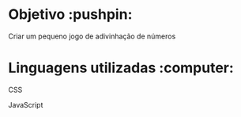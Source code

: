 <h1>Objetivo :pushpin:</h1>
<p>Criar um pequeno jogo de adivinhação de números</p>

<h1>Linguagens utilizadas :computer:</h1>
<p>CSS</p>
<p>JavaScript</p>

